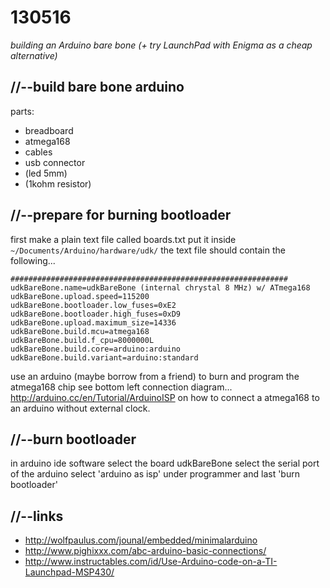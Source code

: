 130516
======

_building an Arduino bare bone (+ try LaunchPad with Enigma as a cheap alternative)_

//--build bare bone arduino
---------------------------

parts:

* breadboard
* atmega168
* cables
* usb connector
* (led 5mm)
* (1kohm resistor)

//--prepare for burning bootloader
----------------------------------

first make a plain text file called boards.txt
put it inside `~/Documents/Arduino/hardware/udk/`
the text file should contain the following...

    ##############################################################
    udkBareBone.name=udkBareBone (internal chrystal 8 MHz) w/ ATmega168
    udkBareBone.upload.speed=115200
    udkBareBone.bootloader.low_fuses=0xE2
    udkBareBone.bootloader.high_fuses=0xD9
    udkBareBone.upload.maximum_size=14336
    udkBareBone.build.mcu=atmega168
    udkBareBone.build.f_cpu=8000000L
    udkBareBone.build.core=arduino:arduino
    udkBareBone.build.variant=arduino:standard


use an arduino (maybe borrow from a friend) to burn and program the atmega168 chip
see bottom left connection diagram... <http://arduino.cc/en/Tutorial/ArduinoISP>
on how to connect a atmega168 to an arduino without external clock.

//--burn bootloader
-------------------
in arduino ide software select the board udkBareBone
select the serial port of the arduino
select 'arduino as isp' under programmer
and last 'burn bootloader'

//--links
---------
* <http://wolfpaulus.com/jounal/embedded/minimalarduino>
* <http://www.pighixxx.com/abc-arduino-basic-connections/>
* <http://www.instructables.com/id/Use-Arduino-code-on-a-TI-Launchpad-MSP430/>
